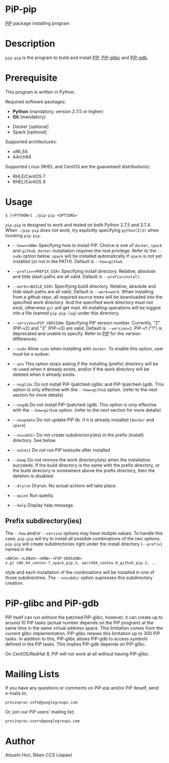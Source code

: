 # PiP-pip

[PiP](../../../PiP) package installing program

# Description

`pip-pip` is the program to build and install
[PiP](../../../PiP), [PiP-glibc](../../../PiP-glibc) and
[PiP-gdb](../../../PiP-gdb).

# Prerequisite

This program is written in Python.

Required software packages:

- **Python** (mandatory, version 2.7.5 or higher)
- **Git** (mandatory)
<!-- - Yum [optional] -->
- Docker [optional]
- Spack [optional]

Supported architectures:

- x86_64
- AArch64

Supported Linux (RHEL and CentOS are the guaranteed distributions):

- RHLE/CentOS 7
- RHEL/CentOS 8

# Usage

    $ [<PYTHON>] ./pip-pip <OPTIONS>

`pip-pip` is designed to work and tested on both Python 2.7.5 and
3.7.4. When `./pip-pip` does not work, try explicitly specifying
`python[2|3]` when invoking `pip-pip`.

- `--how=<HOW>`
  Specifying how to install PiP. Choice is one of `docker`,
  `spack` and `github`. `docker` installation requires the root
  privilege. Refer to the `--sudo` option below. `spack` will be
  installed automatically if `spack` is not yet installed (or not in
  the PATH). Default is `--how=github`.

- `--prefix=<PREFIX_DIR>`
  Specifying install directory. Relative, absolute and tilde slash
  paths are all valid. Default is `--prefix=install`.

- `--work=<BUILD_DIR>`
  Specifying build directory. Relative, absolute and tilde slash
  paths are all valid. Default is `--work=work`.
  When installing from a github repo, all required source trees will be
  downloaded into the specified work directory.  And the specified
  work directory must not exist, otherwise `git` will get mad.
  All installing operations will be logged into a file (named
  `pip-pip.log`) under this directory.

- `--version=<PIP_VERSION>`
  Specifying PiP version number. Currently, "2" (PiP-v2) and "3"
  (PiP-v3) are valid.  Default is `--version=2`.  PiP-v1 ("1") is deprecated and
  unable to specify. Refer to [PiP](../../PiP) for the version
  differences.

- `--sudo`
  Allow `sudo` when installing with `docker`. To enable this
  option, user must be a sudoer.

- `--yes`
  This option stops asking if the installing (prefix) directory will
  be re-used when it already exists, and/or if the work directory will
  be deleted when it already exists.

- `--noglibc`
  Do not install PiP-(patched-)glibc and PiP-(patched-)gdb. This
  option is only effective with the `--how=github` option. (refer to the
  next section for more details)

- `--nogdb`
  Do not install PiP-(patched-)gdb. This option is only effective with
  the `--how=github` option. (refer to the next section for more details)

- `--noupdate`
  Do not update PiP lib. if it is already installed (`docker` and `spack`)

- `--nosubdir`
  Do not create subdirectory(ies) in the prefix (install)
  directory. See below.

- `--notest`
  Do not run PiP testsuite after installed

- `--keep`
  Do not remove the work directory(ies) when the installation succeeds.
  If the build directory is the same with the prefix directory, or the
  build directory is somewhere above the prefix directory, then the
  deletion is disabled.

- `--dryrun`
  Dryrun. No actual actions will take place.

- `--quiet`
  Run quietly.

- `--help`
  Display help message.

## Prefix subdirectory(ies)

The `--how` and/or `--version` options may have mutiple values. To
handle this case, `pip-pip` will try to install all possible
combinations of the two options. `pip-pip` will create subdirectories
right under the install directory (`--prefix`) named in the

    <ARCH>-<LINUX>-<HOW>-<PIP-VERSION>
    e.g) x86_64_centos-7_spack_pip-3, aarch64_centos-8_github_pip-2, ..

style and each installation of the combinations will be installed in
one of those subdirectries. The `--nosubdir` option supresses this
subdirectory creation.

# PiP-glibc and PiP-gdb

PiP itself can run without the patched PiP-glibc, however, it can
create up to around 10 PiP tasks (actual number depends on the PiP
program) at the same time in the same virtual address space. This
limitation comes from the current glibc implementation. PiP-glibc
relaxes this limitation up to 300 PiP tasks.  In addition to this,
PiP-glibc allows PiP-gdb to access symbols defined in the PiP tasks.
This implies PiP-gdb depends on PiP-glibc.

On CentOS/RedHat 8, PiP will not work at all without having PiP-glibc.

# Mailing Lists

If you have any questions or comments on PiP-pip and/or PiP iteself, 
send e-mails to;

    procinproc-info@googlegroups.com

Or, join our PiP users' mailing list;

    procinproc-users@googlegroups.com

# Author

Atsushi Hori, Riken CCS (Japan)


